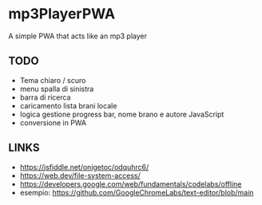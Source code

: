 # mp3PlayerPWA
A simple PWA that acts like an mp3 player

## TODO

+ Tema chiaro / scuro
+ menu spalla di sinistra
+ barra di ricerca
+ caricamento lista brani locale
+ logica gestione progress bar, nome brano e autore JavaScript
+ conversione in PWA

## LINKS

+ https://jsfiddle.net/onigetoc/odquhrc6/ 
+ https://web.dev/file-system-access/
+ https://developers.google.com/web/fundamentals/codelabs/offline
+ esempio: https://github.com/GoogleChromeLabs/text-editor/blob/main
